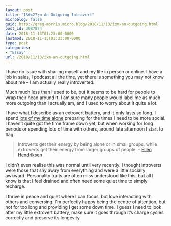 ```yaml
---
layout: post
title: "I&#x27;m An Outgoing Introvert"
microblog: false
guid: http://greg-morris.micro.blog/2018/11/13/ixm-an-outgoing.html
post_id: 3987874
date: 2018-11-13T01:23:00-0000
lastmod: 2018-11-13T01:23:00-0000
type: post
categories:
- "Essay"
url: /2018/11/13/ixm-an-outgoing.html
---
```

<!--kg-card-begin: html--><p><!--kg-card-begin: html--></p>
<p>I have no issue with sharing myself and my life in person or online. I have a job in sales, I podcast all the time, yet there is something you may not know about me – I am actually really introverted.</p>
<p>Much much less than I used to be, but it seems to be hard for people to wrap their head around it. I am sure many people would label me as much more outgoing than I actually am, and I used to worry about it quite a lot.</p>
<p>I have what I describe as an extrovert battery, and it only lasts so long. I spend <a href="https://gr36.com/2018-10-28-too-much-time-alone/">lots of my time alone</a> preparing for the times I need to be more social. I haven’t quite got the time frame down yet, but when working for long periods or spending lots of time with others, around late afternoon I start to flag.</p>
<blockquote><p>Introverts get their energy by being alone or in small groups, while extroverts get their energy from larger groups of people. – <a href="https://www.theverge.com/2018/3/21/17147750/social-anxiety-psychology-how-to-be-yourself-ellen-hendriksen-interview">Ellen Hendriksen</a></p></blockquote>
<p>I didn’t even realise this was normal until very recently. I thought introverts were those that shy away from everything and were a little socially awkward. Personality traits are often miss understood like this, but all I know is that I feel drained and often need some quiet time to simply recharge.</p>
<p>I thrive in peace and quiet where I can focus, but love interacting with others and conversing. I’m perfectly happy being the centre of attention, but not for too long and providing I get some down time. I guess I need to look after my little extrovert battery, make sure it goes through it’s charge cycles correctly and preserve its longevity.</p>
<p><!--kg-card-end: html--></p>
<!--kg-card-end: html-->
